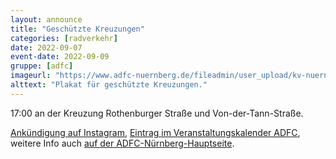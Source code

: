 ```yaml
---
layout: announce
title: "Geschützte Kreuzungen"
categories: [radverkehr]
date: 2022-09-07
event-date: 2022-09-09
gruppe: [adfc]
imageurl: "https://www.adfc-nuernberg.de/fileadmin/user_upload/kv-nuernberg/uploads/flyer_kundgebung_09092022_web_small.png"
alttext: "Plakat für geschützte Kreuzungen."
---
```


17:00 an der Kreuzung Rothenburger Straße und Von-der-Tann-Straße.

[Ankündigung auf Instagram](https://www.instagram.com/p/CiNJdMTN_gw/), [Eintrag im Veranstaltungskalender ADFC](https://touren-termine.adfc.de/radveranstaltung/77118-geschutzte-kreuzungen-auch-in-nurnberg-jetzt), weitere Info auch [auf der ADFC-Nürnberg-Hauptseite](https://www.adfc-nuernberg.de/).
